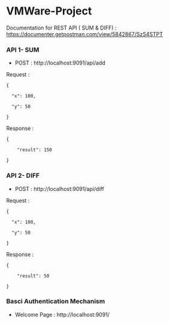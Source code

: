 # VMWare-Project

Documentation for REST API ( SUM & DIFF) :  https://documenter.getpostman.com/view/5842867/SzS4STPT

### API 1- SUM

- POST : http://localhost:9091/api/add

Request :

    {

      "x": 100,

      "y": 50

    }


Response :

    {

        "result": 150

    }

### API 2- DIFF

- POST : http://localhost:9091/api/diff

Request :

    {

      "x": 100,

      "y": 50

    }

Response :

    {

        "result": 50

    }
    

### Basci Authentication Mechanism

- Welcome Page : http://localhost:9091/

